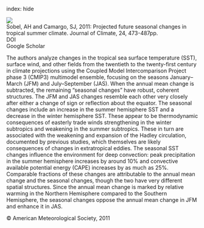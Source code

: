 index: hide

<div class="Citation">
    <div class="Citation-thumb CitationThumb-linked"  data-href="https://doi.org/10.1175/2010jcli3748.1">
      <img src="https://static.claimspace.cloud/climate-study-static/refs/thumbs/14/Sobel_and_Camargo_2011-thumb.png" />
    </div>

  <div class="Citation-body">
    <div class="Citation-text">Sobel, AH and Camargo, SJ, 2011: Projected future seasonal changes in tropical summer climate. <span class="Article-journal">Journal of Climate, </span><span class="Article-volume">24, </span>473-487pp.</div>
    <div class="Citation-links">
      <div class="CitationLink" data-href="https://doi.org/10.1175/2010jcli3748.1">
        <div class="CitationLink-icon CitationLink-Doi"></div>
        <div class="CitationLink-text">DOI</div>
      </div>
      <div class="CitationLink" data-href="https://scholar.google.com/scholar?q=10.1175/2010jcli3748.1">
        <div class="CitationLink-icon CitationLink-Scholar"></div>
        <div class="CitationLink-text">Google Scholar</div>
      </div>
    </div>
  </div>
</div>

The authors analyze changes in the tropical sea surface temperature (SST), surface wind, and other fields from the twentieth to the twenty-first century in climate projections using the Coupled Model Intercomparison Project phase 3 (CMIP3) multimodel ensemble, focusing on the seasons January–March (JFM) and July–September (JAS). When the annual mean change is subtracted, the remaining “seasonal changes” have robust, coherent structures. The JFM and JAS changes resemble each other very closely after either a change of sign or reflection about the equator. The seasonal changes include an increase in the summer hemisphere SST and a decrease in the winter hemisphere SST. These appear to be thermodynamic consequences of easterly trade winds strengthening in the winter subtropics and weakening in the summer subtropics. These in turn are associated with the weakening and expansion of the Hadley circulation, documented by previous studies, which themselves are likely consequences of changes in extratropical eddies. The seasonal SST changes influence the environment for deep convection: peak precipitation in the summer hemisphere increases by around 10% and convective available potential energy (CAPE) increases by as much as 25%. Comparable fractions of these changes are attributable to the annual mean change and the seasonal changes, though the two have very different spatial structures. Since the annual mean change is marked by relative warming in the Northern Hemisphere compared to the Southern Hemisphere, the seasonal changes oppose the annual mean change in JFM and enhance it in JAS.

<div class="Citation-copy">
&copy; American Meteorological Society, 2011
</div>